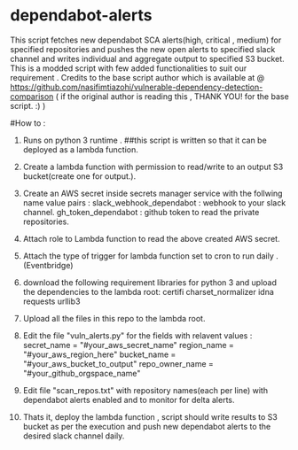 # dependabot-alerts
This script fetches new dependabot SCA alerts(high, critical , medium) for specified repositories and pushes the new open alerts to specified slack channel and writes individual and aggregate output to specified S3 bucket.
This is a modded script with few added functionalities  to suit our requirement . Credits to the base script author which is available at @ https://github.com/nasifimtiazohi/vulnerable-dependency-detection-comparison ( if the original author is reading this , THANK YOU! for the base script. :) )

#How to :

1. Runs on python 3 runtime .
##this script is written so that it can be deployed as a lambda function.

2. Create a lambda function with permission to read/write to an output S3 bucket(create one for output.).
3. Create an AWS secret inside secrets manager service with the follwing name value pairs :
            slack_webhook_dependabot : webhook to your slack channel. 
            gh_token_dependabot : github token to read the private repositories.
4. Attach role to Lambda function to read the above created AWS secret.
5. Attach the type of trigger for lambda function set to cron to run daily .(Eventbridge)

6. download the following requirement libraries for python 3 and upload the dependencies to the lambda root:
certifi
charset_normalizer
idna
requests
urllib3

7. Upload all the files in this repo to the lambda root.
8. Edit the file "vuln_alerts.py" for the fields with relavent values : 
        secret_name = "#your_aws_secret_name"
        region_name = "#your_aws_region_here"
        bucket_name = "#your_aws_bucket_to_output"
        repo_owner_name = "#your_github_orgspace_name"
9. Edit file "scan_repos.txt" with repository names(each per line) with dependabot alerts enabled and to monitor for delta alerts.
        
9. Thats it, deploy the lambda function , script should write results to S3 bucket as per the execution and push new dependabot alerts to the desired slack channel daily.
